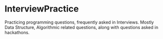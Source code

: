 # InterviewPractice

Practicing programming questions, frequently asked in Interviews.
Mostly Data Structure, Algorithmic related questions, along with questions asked in hackathons.
